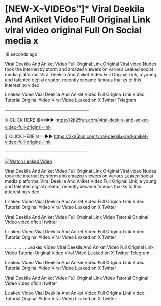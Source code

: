 # [NEW-X~VIDEOs™]* Viral Deekila And Aniket Video Full Original Link viral video original Full On Social media x

18 seconds ago

Viral Deekila And Aniket Video Full Original Link Original Viral video Nudes took the internet by storm and amazed viewers on various Leaked social media platforms. Viral Deekila And Aniket Video Full Original Link, a young and talented digital creator, recently became famous thanks to this interesting video.

L𝚎aked Video Viral Deekila And Aniket Video Full Original Link Video Tutorial Original Video Viral Video L𝚎aked on X Twitter Telegram

———————————————————-

🌐 CLICK HERE 🟢==►► https://2k25fun.com/viral-deekila-and-aniket-video-full-original-link

🔴 CLICK HERE 🌐==►► https://2k25fun.com/viral-deekila-and-aniket-video-full-original-link

———————————————————-

[![Watch Leaked Video](https://miro.medium.com/v2/resize:fit:828/format:webp/1*cilzJN44JGOrTw9NJCrNHA.gif "Watch Leaked Video")](https://2k25fun.com/viral-deekila-and-aniket-video-full-original-link)

Viral Deekila And Aniket Video Full Original Link Original Viral video Nudes took the internet by storm and amazed viewers on various Leaked social media platforms. Viral Deekila And Aniket Video Full Original Link, a young and talented digital creator, recently became famous thanks to this interesting video.

L𝚎aked Video Viral Deekila And Aniket Video Full Original Link Video Tutorial Original Video Viral Video L𝚎aked on X Twitter

Viral Deekila And Aniket Video Full Original Link Video Tutorial Original Video video oficial twitter

L𝚎aked Video Viral Deekila And Aniket Video Full Original Link Video Tutorial Original Video Viral Video L𝚎aked on X Twitter

. . . . . . . . . L𝚎aked Video Viral Deekila And Aniket Video Full Original Link Video Tutorial Original Video Viral Video L𝚎aked on X Twitter Telegram

L𝚎aked Video Viral Deekila And Aniket Video Full Original Link Video Tutorial Original Video Viral Video L𝚎aked on X Twitter

Viral Deekila And Aniket Video Full Original Link Video Tutorial Original Video video oficial twitter

L𝚎aked Video Viral Deekila And Aniket Video Full Original Link Video Tutorial Original Video Viral Video L𝚎aked on X Twitter.